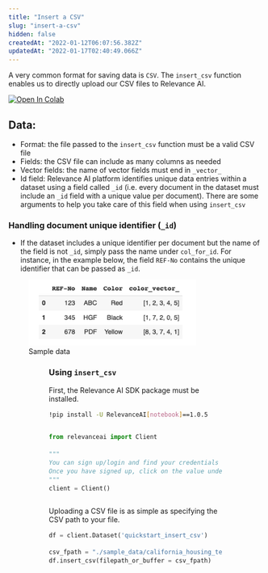 ```yaml
---
title: "Insert a CSV"
slug: "insert-a-csv"
hidden: false
createdAt: "2022-01-12T06:07:56.382Z"
updatedAt: "2022-01-17T02:40:49.066Z"
---
```

A very common format for saving data is `CSV`. The `insert_csv` function enables us to directly upload our CSV files to Relevance AI.

[![Open In Colab](https://colab.research.google.com/assets/colab-badge.svg)](https://colab.research.google.com/github/RelevanceAI/RelevanceAI-readme-docs/blob/v1.0.5/docs/GENERAL_FEATURES/creating-a-dataset/_notebooks/creating-a-dataset.ipynb)


## Data:
* Format: the file passed to the `insert_csv` function must be a valid CSV file
* Fields: the CSV file can include as many columns as needed
* Vector fields: the name of vector fields must end in `_vector_`
* Id field: Relevance AI platform identifies unique data entries within a dataset using a field called `_id` (i.e. every document in the dataset must include an `_id` field with a unique value per document). There are some arguments to help you take care of this field when using `insert_csv`

### Handling document unique identifier (`_id`)
* If the dataset includes a unique identifier per document but the name of the field is not `_id`, simply pass the name under `col_for_id`. For instance, in the example below, the field `REF-No` contains the unique identifier that can be passed as `_id`.
<figure>
<img src="https://github.com/RelevanceAI/RelevanceAI-readme-docs/blob/v1.0.5/docs_template/GENERAL_FEATURES/creating-a-dataset/_assets/csv-data-sample.png?raw=true" width="332" alt="4ac37a1-Screen_Shot_2022-01-11_at_5.43.32_pm.png" />
<figcaption>Sample data</figcaption>
<figure>

### Using `insert_csv`

First, the Relevance AI SDK package must be installed.

```bash Bash
!pip install -U RelevanceAI[notebook]==1.0.5
```
```bash
```

```python Python (SDK)
from relevanceai import Client

"""
You can sign up/login and find your credentials here: https://cloud.relevance.ai/sdk/api
Once you have signed up, click on the value under `Authorization token` and paste it here
"""
client = Client()
```
```python
```


Uploading a CSV file is as simple as specifying the CSV path to your file.


```python Python (SDK)
df = client.Dataset('quickstart_insert_csv')

csv_fpath = "./sample_data/california_housing_test.csv"
df.insert_csv(filepath_or_buffer = csv_fpath)
```
```python
```

